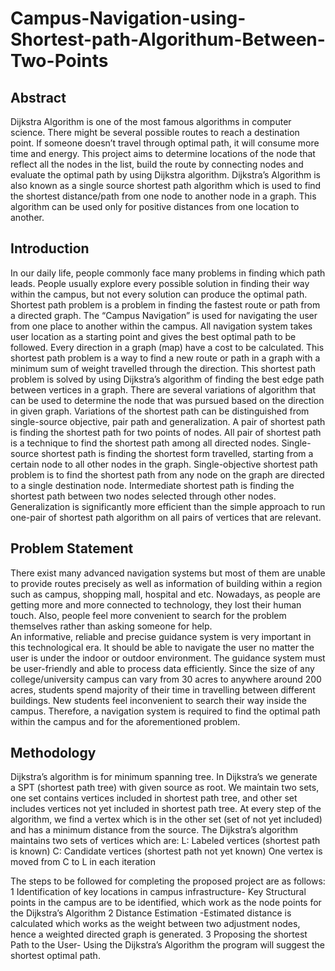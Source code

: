 # Campus-Navigation-using-Shortest-path-Algorithum-Between-Two-Points #
## Abstract ##
Dijkstra Algorithm is one of the most famous algorithms in computer science. There might be several possible routes to reach a destination point. If someone doesn’t travel through optimal path, it will consume more time and energy. This project aims to determine locations of the node that reflect all the nodes in the list, build the route by connecting nodes and evaluate the optimal path by using Dijkstra algorithm. Dijkstra’s Algorithm is also known as a single source shortest path algorithm which is used to find the shortest distance/path from one node to another node in a graph. This algorithm can be used only for positive distances from one location to another.

## Introduction ##
In our daily life, people commonly face many problems in finding which path leads. People usually explore every possible solution in finding their way within the campus, but not every solution can produce the optimal path. Shortest path problem is a problem in finding the fastest route or path from a directed graph. The “Campus Navigation” is used for navigating the user from one place to another within the campus. All navigation system takes user location as a starting point and gives the best optimal path to be followed. Every direction in a graph (map) have a cost to be calculated. This shortest path problem is a way to find a new route or path in a graph with a minimum sum of weight travelled through the direction. This shortest path problem is solved by using Dijkstra’s algorithm of finding the best edge path between vertices in a graph. There are several variations of algorithm that can be used to determine the node that was pursued based on the direction in given graph.
 Variations of the shortest path can be distinguished from single-source objective, pair path and generalization. A pair of shortest path is finding the shortest path for two points of nodes. All pair of shortest path is a technique to find the shortest path among all directed nodes. Single-source shortest path is finding the shortest form travelled, starting from a certain node to all other nodes in the graph. 
Single-objective shortest path problem is to find the shortest path from any node on the graph are directed to a single destination node. Intermediate shortest path is finding the shortest path between two nodes selected through other nodes. Generalization is significantly more efficient than the simple approach to run one-pair of shortest path algorithm on all pairs of vertices that are relevant.

## Problem Statement ##
There exist many advanced navigation systems but most of them are unable to provide routes precisely as well as information of building within a region such as campus, shopping mall, hospital and etc.
Nowadays, as people are getting more and more connected to technology, they lost their human touch. Also, people feel more convenient to search for the problem themselves rather than asking someone for help.  
An informative, reliable and precise guidance system is very important in this technological era. It should be able to navigate the user no matter the user is under the indoor or outdoor environment. The guidance system must be user-friendly and able to process data efficiently.
Since the size of any college/university campus can vary from 30 acres to anywhere around 200 acres, students spend majority of their time in travelling between different buildings. New students feel inconvenient to search their way inside the campus.
Therefore, a navigation system is required to find the optimal path within the campus and for the aforementioned problem.

## Methodology ##
Dijkstra’s algorithm is for minimum spanning tree. In Dijkstra’s we generate a SPT (shortest path tree) with given source as root. We maintain two sets, one set contains vertices included in shortest path tree, and other set includes vertices not yet included in shortest path tree. At every step of the algorithm, we find a vertex which is in the other set (set of not yet included) and has a minimum distance from the source.
The Dijkstra’s algorithm maintains two sets of vertices which are:
L: Labeled vertices (shortest path is known)
C: Candidate vertices (shortest path not yet known)
One vertex is moved from C to L in each iteration

The steps to be followed for completing the proposed project are as follows:
    1 Identification of key locations in campus infrastructure- Key Structural points in the campus are to be identified, which work as the node points for the Dijkstra’s Algorithm
    2 Distance Estimation -Estimated distance is calculated which works as the weight between two adjustment nodes, hence a weighted directed graph is generated.
    3 Proposing the shortest Path to the User- Using the Dijkstra’s Algorithm the program will suggest the shortest optimal path.
